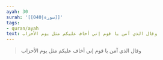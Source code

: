 ```yaml
---
ayah: 30
surah: '[[040|سورة]]'
tags:
- quran/ayah
text: وقال الذي آمن يا قوم إني أخاف عليكم مثل يوم الأحزاب
---
```

> وقال الذي آمن يا قوم إني أخاف عليكم مثل يوم الأحزاب
